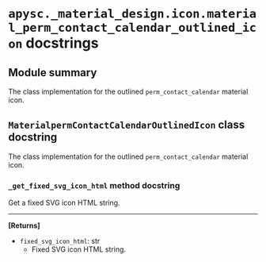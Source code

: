 # `apysc._material_design.icon.material_perm_contact_calendar_outlined_icon` docstrings

## Module summary

The class implementation for the outlined `perm_contact_calendar` material icon.

## `MaterialpermContactCalendarOutlinedIcon` class docstring

The class implementation for the outlined `perm_contact_calendar` material icon.

### `_get_fixed_svg_icon_html` method docstring

Get a fixed SVG icon HTML string.<hr>

**[Returns]**

- `fixed_svg_icon_html`: str
  - Fixed SVG icon HTML string.